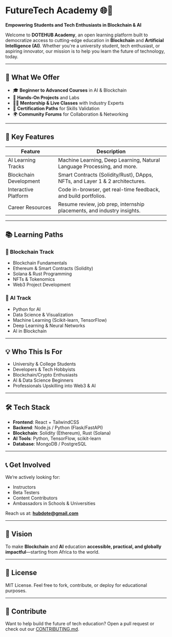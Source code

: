 # FutureTech Academy 🌐🤖

**Empowering Students and Tech Enthusiasts in Blockchain & AI**

Welcome to **DOTEHUB Academy**, an open learning platform built to democratize access to cutting-edge education in **Blockchain** and **Artificial Intelligence (AI)**. Whether you're a university student, tech enthusiast, or aspiring innovator, our mission is to help you learn the future of technology, today.

---

## 🚀 What We Offer

- 🎓 **Beginner to Advanced Courses** in AI & Blockchain
- 🧠 **Hands-On Projects** and Labs
- 🧑‍🏫 **Mentorship & Live Classes** with Industry Experts
- 📜 **Certification Paths** for Skills Validation
- 🌍 **Community Forums** for Collaboration & Networking

---

## 🧩 Key Features

| Feature                    | Description                                                                 |
|---------------------------|-----------------------------------------------------------------------------|
| AI Learning Tracks        | Machine Learning, Deep Learning, Natural Language Processing, and more.     |
| Blockchain Development    | Smart Contracts (Solidity/Rust), DApps, NFTs, and Layer 1 & 2 architectures. |
| Interactive Platform      | Code in-browser, get real-time feedback, and build portfolios.              |
| Career Resources          | Resume review, job prep, internship placements, and industry insights.       |

---

## 📚 Learning Paths

### 🎯 Blockchain Track
- Blockchain Fundamentals
- Ethereum & Smart Contracts (Solidity)
- Solana & Rust Programming
- NFTs & Tokenomics
- Web3 Project Development

### 🎯 AI Track
- Python for AI
- Data Science & Visualization
- Machine Learning (Scikit-learn, TensorFlow)
- Deep Learning & Neural Networks
- AI in Blockchain

---

## 💡 Who This Is For

- University & College Students
- Developers & Tech Hobbyists
- Blockchain/Crypto Enthusiasts
- AI & Data Science Beginners
- Professionals Upskilling into Web3 & AI

---

## 🛠️ Tech Stack

- **Frontend**: React + TailwindCSS
- **Backend**: Node.js / Python (Flask/FastAPI)
- **Blockchain**: Solidity (Ethereum), Rust (Solana)
- **AI Tools**: Python, TensorFlow, scikit-learn
- **Database**: MongoDB / PostgreSQL

---

## 📞 Get Involved

We’re actively looking for:
- Instructors
- Beta Testers
- Content Contributors
- Ambassadors in Schools & Universities

Reach us at: **hubdote@gmail.com**

---

## 🧠 Vision

To make **Blockchain** and **AI** education **accessible, practical, and globally impactful**—starting from Africa to the world.

---

## 📌 License

MIT License. Feel free to fork, contribute, or deploy for educational purposes.

---

## 🌟 Contribute

Want to help build the future of tech education? Open a pull request or check out our [CONTRIBUTING.md](./CONTRIBUTING.md).

